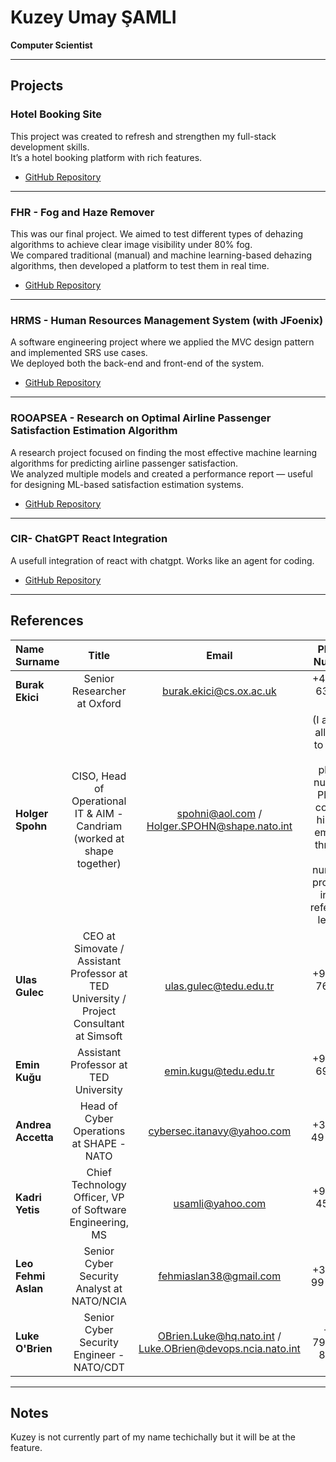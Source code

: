 
# **Kuzey Umay ŞAMLI**

**Computer Scientist**

---
## **Projects**
### **Hotel Booking Site**
This project was created to refresh and strengthen my full-stack development skills.  
It’s a hotel booking platform with rich features.

- [GitHub Repository](https://github.com/samliumay/hotel-booking-react)  

---

### **FHR - Fog and Haze Remover**
This was our final project. We aimed to test different types of dehazing algorithms to achieve clear image visibility under 80% fog.  
We compared traditional (manual) and machine learning-based dehazing algorithms, then developed a platform to test them in real time.

- [GitHub Repository](https://github.com/samliumay/FHR)

---

### **HRMS - Human Resources Management System (with JFoenix)**
A software engineering project where we applied the MVC design pattern and implemented SRS use cases.  
We deployed both the back-end and front-end of the system.

- [GitHub Repository](https://github.com/samliumay/HRMS)

---

### **ROOAPSEA - Research on Optimal Airline Passenger Satisfaction Estimation Algorithm**
A research project focused on finding the most effective machine learning algorithms for predicting airline passenger satisfaction.  
We analyzed multiple models and created a performance report — useful for designing ML-based satisfaction estimation systems.

- [GitHub Repository](https://github.com/samliumay/ROOAPSEA)

---

### **CIR- ChatGPT React Integration**
A usefull integration of react with chatgpt. Works like an agent for coding. 

- [GitHub Repository](https://github.com/samliumay/chatgpt-integration-react)

---

## **References**

| Name Surname | Title | Email | Phone Number | Reference/Recommendation Letter |
| :--- | :---: | :---: | :---: | :---: |
| **Burak Ekici** | Senior Researcher at Oxford | burak.ekici@cs.ox.ac.uk | +44 779 636 59 51 | [Reference Letter - Burak Ekici - University of Oxford](https://github.com/samliumay/samliumay/blob/main/CVs_and_Letters/Recommendation%20and%20Reference%20Letters/Reference%20Letter%20-%20Burak%20Ekici%20-%20University%20of%20Oxford.pdf) |
| **Holger Spohn** | CISO, Head of Operational IT & AIM - Candriam (worked at shape together) | spohni@aol.com / Holger.SPOHN@shape.nato.int | (I am not allowed to share his phone number. Please contact him via email or through the numbers provided in the reference letter.) | [Reference Letter - Holger Spohn - NATO](https://github.com/samliumay/samliumay/blob/main/CVs_and_Letters/Recommendation%20and%20Reference%20Letters/Reference%20Letter%20-%20Holger%20Spohn-) |
| **Ulas Gulec** | CEO at Simovate / Assistant Professor at TED University / Project Consultant at Simsoft | ulas.gulec@tedu.edu.tr | +90 535 765 60 01 | [Reference Letter - Ulas Gulec - TEDU](https://github.com/samliumay/samliumay/blob/main/CVs_and_Letters/Recommendation%20and%20Reference%20Letters/Reference%20Letter%20-%20Ulas%20Gulec%20-%20TEDU.pdf) |
| **Emin Kuğu** | Assistant Professor at TED University | emin.kugu@tedu.edu.tr | +90 530 692 27 83 | [Reference Letter - Emin Kuğu - TED University](https://github.com/samliumay/samliumay/blob/main/CVs_and_Letters/Recommendation%20and%20Reference%20Letters/Reference%20Letter%20-%20Emin%20KUGU%20-%20TED%20University.pdf) |
| **Andrea Accetta** | Head of Cyber Operations at SHAPE - NATO | cybersec.itanavy@yahoo.com | +32 490 49 99 63 | - |
| **Kadri Yetis** | Chief Technology Officer, VP of Software Engineering, MS | usamli@yahoo.com | +90 533 454 17 99 | - |
| **Leo Fehmi Aslan** | Senior Cyber Security Analyst at NATO/NCIA | fehmiaslan38@gmail.com | +34 649 99 84 12 | - |
| **Luke O'Brien** | Senior Cyber Security Engineer - NATO/CDT | OBrien.Luke@hq.nato.int / Luke.OBrien@devops.ncia.nato.int | +44 7975 94 86 98 | - |
---

## Notes
Kuzey is not currently part of my name techichally but it will be at the feature.

